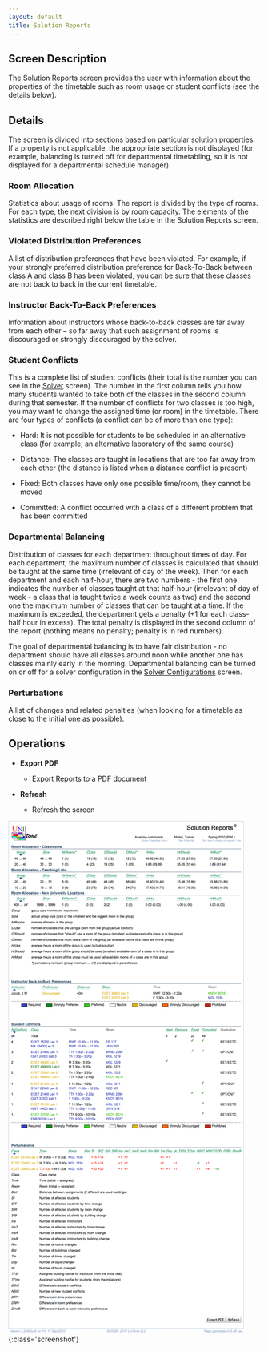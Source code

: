 ```yaml
---
layout: default
title: Solution Reports
---
```



## Screen Description

The Solution Reports screen provides the user with information about the properties of the timetable such as room usage or student conflicts (see the details below).

## Details

The screen is divided into sections based on particular solution properties. If a property is not applicable, the appropriate section is not displayed (for example, balancing is turned off for departmental timetabling, so it is not displayed for a departmental schedule manager).

### Room Allocation

Statistics about usage of rooms. The report is divided by the type of rooms. For each type, the next division is by room capacity. The elements of the statistics are described right below the table in the Solution Reports screen.

### Violated Distribution Preferences

A list of distribution preferences that have been violated. For example, if your strongly preferred distribution preference for Back-To-Back between class A and class B has been violated, you can be sure that these classes are not back to back in the current timetable.

### Instructor Back-To-Back Preferences

Information about instructors whose back-to-back classes are far away from each other – so far away that such assignment of rooms is discouraged or strongly discouraged by the solver.

### Student Conflicts

This is a complete list of student conflicts (their total is the number you can see in the [Solver](solver) screen). The number in the first column tells you how many students wanted to take both of the classes in the second column during that semester. If the number of conflicts for two classes is too high, you may want to change the assigned time (or room) in the timetable. There are four types of conflicts (a conflict can be of more than one type):

* Hard: It is not possible for students to be scheduled in an alternative class (for example, an alternative laboratory of the same course)

* Distance: The classes are taught in locations that are too far away from each other (the distance is listed when a distance conflict is present)

* Fixed: Both classes have only one possible time/room, they cannot be moved

* Committed: A conflict occurred with a class of a different problem that has been committed

### Departmental Balancing

Distribution of classes for each department throughout times of day. For each department, the maximum number of classes is calculated that should be taught at the same time (irrelevant of day of the week). Then for each department and each half-hour, there are two numbers - the first one indicates the number of classes taught at that half-hour (irrelevant of day of week - a class that is taught twice a week counts as two) and the second one the maximum number of classes that can be taught at a time. If the maximum is exceeded, the department gets a penalty (+1 for each class-half hour in excess). The total penalty is displayed in the second column of the report (nothing means no penalty; penalty is in red numbers).

The goal of departmental balancing is to have fair distribution - no department should have all classes around noon while another one has classes mainly early in the morning. Departmental balancing can be turned on or off for a solver configuration in the [Solver Configurations](solver-configurations) screen.

### Perturbations

A list of changes and related penalties (when looking for a timetable as close to the initial one as possible).

## Operations

* **Export PDF**
	* Export Reports to a PDF document

* **Refresh**
	* Refresh the screen


![Solution Reports](images/solution-reports-1.png){:class='screenshot'}

